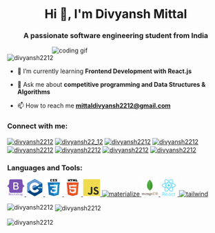 <h1 align="center">Hi 👋, I'm Divyansh Mittal</h1>
<h3 align="center">A passionate software engineering student from India</h3>

<img align="right" alt="coding gif" width="400" src="https://user-images.githubusercontent.com/55389276/140866485-8fb1c876-9a8f-4d6a-98dc-08c4981eaf70.gif">

<p align="left"> <img src="https://komarev.com/ghpvc/?username=divyansh2212&label=Profile%20views&color=0e75b6&style=flat" alt="divyansh2212" /> </p>

- 🌱 I’m currently learning **Frontend Development with React.js**

- 💬 Ask me about **competitive programming and Data Structures & Algorithms**

- 📫 How to reach me **mittaldivyansh2212@gmail.com**

<h3 align="left">Connect with me:</h3>
<p align="left">
<a href="https://linkedin.com/in/divyansh2212" target="blank"><img align="center" src="https://raw.githubusercontent.com/rahuldkjain/github-profile-readme-generator/master/src/images/icons/Social/linked-in-alt.svg" alt="divyansh2212" height="30" width="40" /></a>
<a href="https://instagram.com/divyansh22_12" target="blank"><img align="center" src="https://raw.githubusercontent.com/rahuldkjain/github-profile-readme-generator/master/src/images/icons/Social/instagram.svg" alt="divyansh22_12" height="30" width="40" /></a>
<a href="https://www.codechef.com/users/divyansh2212" target="blank"><img align="center" src="https://cdn.jsdelivr.net/npm/simple-icons@3.1.0/icons/codechef.svg" alt="divyansh2212" height="30" width="40" /></a>
<a href="https://www.hackerrank.com/divyansh2212" target="blank"><img align="center" src="https://raw.githubusercontent.com/rahuldkjain/github-profile-readme-generator/master/src/images/icons/Social/hackerrank.svg" alt="divyansh2212" height="30" width="40" /></a>
<a href="https://codeforces.com/profile/divyansh2212" target="blank"><img align="center" src="https://raw.githubusercontent.com/rahuldkjain/github-profile-readme-generator/master/src/images/icons/Social/codeforces.svg" alt="divyansh2212" height="30" width="40" /></a>
<a href="https://www.leetcode.com/divyansh2212" target="blank"><img align="center" src="https://raw.githubusercontent.com/rahuldkjain/github-profile-readme-generator/master/src/images/icons/Social/leet-code.svg" alt="divyansh2212" height="30" width="40" /></a>
<a href="https://www.hackerearth.com/divyansh2212" target="blank"><img align="center" src="https://raw.githubusercontent.com/rahuldkjain/github-profile-readme-generator/master/src/images/icons/Social/hackerearth.svg" alt="divyansh2212" height="30" width="40" /></a>
<a href="https://auth.geeksforgeeks.org/user/divyansh2212" target="blank"><img align="center" src="https://raw.githubusercontent.com/rahuldkjain/github-profile-readme-generator/master/src/images/icons/Social/geeks-for-geeks.svg" alt="divyansh2212" height="30" width="40" /></a>
</p>

<h3 align="left">Languages and Tools:</h3>
<p align="left"> <a href="https://getbootstrap.com" target="_blank" rel="noreferrer"> <img src="https://raw.githubusercontent.com/devicons/devicon/master/icons/bootstrap/bootstrap-plain-wordmark.svg" alt="bootstrap" width="40" height="40"/> </a> <a href="https://www.w3schools.com/cpp/" target="_blank" rel="noreferrer"> <img src="https://raw.githubusercontent.com/devicons/devicon/master/icons/cplusplus/cplusplus-original.svg" alt="cplusplus" width="40" height="40"/> </a> <a href="https://www.w3schools.com/css/" target="_blank" rel="noreferrer"> <img src="https://raw.githubusercontent.com/devicons/devicon/master/icons/css3/css3-original-wordmark.svg" alt="css3" width="40" height="40"/> </a> <a href="https://www.w3.org/html/" target="_blank" rel="noreferrer"> <img src="https://raw.githubusercontent.com/devicons/devicon/master/icons/html5/html5-original-wordmark.svg" alt="html5" width="40" height="40"/> </a> <a href="https://developer.mozilla.org/en-US/docs/Web/JavaScript" target="_blank" rel="noreferrer"> <img src="https://raw.githubusercontent.com/devicons/devicon/master/icons/javascript/javascript-original.svg" alt="javascript" width="40" height="40"/> </a> <a href="https://materializecss.com/" target="_blank" rel="noreferrer"> <img src="https://raw.githubusercontent.com/prplx/svg-logos/5585531d45d294869c4eaab4d7cf2e9c167710a9/svg/materialize.svg" alt="materialize" width="40" height="40"/> </a> <a href="https://www.mongodb.com/" target="_blank" rel="noreferrer"> <img src="https://raw.githubusercontent.com/devicons/devicon/master/icons/mongodb/mongodb-original-wordmark.svg" alt="mongodb" width="40" height="40"/> </a> <a href="https://reactjs.org/" target="_blank" rel="noreferrer"> <img src="https://raw.githubusercontent.com/devicons/devicon/master/icons/react/react-original-wordmark.svg" alt="react" width="40" height="40"/> </a> <a href="https://tailwindcss.com/" target="_blank" rel="noreferrer"> <img src="https://www.vectorlogo.zone/logos/tailwindcss/tailwindcss-icon.svg" alt="tailwind" width="40" height="40"/> </a> </p>

<p><img align="left" src="https://github-readme-stats.vercel.app/api/top-langs?username=divyansh2212&show_icons=true&locale=en&layout=compact" alt="divyansh2212" /></p>

<p>&nbsp;<img align="center" src="https://github-readme-stats.vercel.app/api?username=divyansh2212&show_icons=true&locale=en" alt="divyansh2212" /></p>

<p><img align="center" src="https://github-readme-streak-stats.herokuapp.com/?user=divyansh2212&" alt="divyansh2212" /></p>
